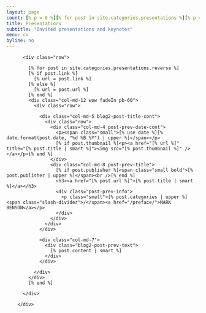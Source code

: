 ```yaml
---
layout: page
count: [% p = 0 %][% for post in site.categories.presentations %][% p = p + 1 %][% end %][% p %]
title: Presentations
subtitle: "Invited presentations and keynotes"
menu: cv
byline: no
---
```


<!-- PRESENTATIONS -->
<div class="page-section p-50-cont">
        <div class="container">

          <div class="row">

            [% for post in site.categories.presentations.reverse %]
            [% if post.link %]
              [% url = post.link %]
            [% else %]
              [% url = post.url %]
            [% end %]
            <div class="col-md-12 wow fadeIn pb-60">
              <div class="row">

                <div class="col-md-5 blog2-post-title-cont">
                  <div class="row">
                    <div class="col-md-4 post-prev-date-cont">
                      <p><span class="small">[% use date %][% date.format(post.date, "%d %B %Y") | upper %]</span></p>
                      [% if post.thumbnail %]<p><a href="[% url %]" title="[% post.title | smart %]"><img src="[% post.thumbnail %]" /></a></p>[% end %]
                    </div>
                    <div class="col-md-8 post-prev-title">
                      [% if post.publisher %]<span class="small bold">[% post.publisher | upper %]</span><br />[% end %]
                      <h3><a href="[% post.url %]">[% post.title | smart %]</a></h3>
                      <div class="post-prev-info">
                        <p class="small">[% post.categories | upper %]<span class="slash-divider">/</span><a href="/preface/">MARK BENSON</a></p>
                      </div>
                    </div>
                  </div>
                </div>

                <div class="col-md-7">
                  <div class="blog2-post-prev-text">
                    [% post.content | smart %]
                  </div>
                </div>

              </div>
            </div>
            [% end %]

          </div>

        </div>
</div>
<!-- END PRESENTATIONS -->
